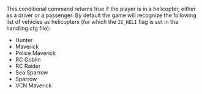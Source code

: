 This conditional command returns true if the player is in a helicopter, either as a driver or a passenger. By default the game will recognize the following list of vehicles as helicopters (for which the `IS_HELI` flag is set in the handling.cfg file):

- Hunter
- Maverick
- Police Maverick
- RC Goblin
- RC Raider
- Sea Sparrow
- Sparrow
- VCN Maverick
